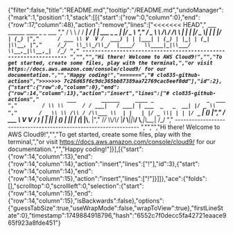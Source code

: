 {"filter":false,"title":"README.md","tooltip":"/README.md","undoManager":{"mark":1,"position":1,"stack":[[{"start":{"row":0,"column":0},"end":{"row":17,"column":48},"action":"remove","lines":["<<<<<<< HEAD","         ___        ______     ____ _                 _  ___  ","        / \\ \\      / / ___|   / ___| | ___  _   _  __| |/ _ \\ ","       / _ \\ \\ /\\ / /\\___ \\  | |   | |/ _ \\| | | |/ _` | (_) |","      / ___ \\ V  V /  ___) | | |___| | (_) | |_| | (_| |\\__, |","     /_/   \\_\\_/\\_/  |____/   \\____|_|\\___/ \\__,_|\\__,_|  /_/ "," ----------------------------------------------------------------- ","","","Hi there! Welcome to AWS Cloud9!","","To get started, create some files, play with the terminal,","or visit https://docs.aws.amazon.com/console/cloud9/ for our documentation.","","Happy coding!","=======","# clo835-github-actions",">>>>>>> 7c26d65f6c9dc365bb87389aa72769cac8eef0dd"],"id":2},{"start":{"row":0,"column":0},"end":{"row":14,"column":13},"action":"insert","lines":["# clo835-github-actions","         ___        ______     ____ _                 _  ___  ","        / \\ \\      / / ___|   / ___| | ___  _   _  __| |/ _ \\ ","       / _ \\ \\ /\\ / /\\___ \\  | |   | |/ _ \\| | | |/ _` | (_) |","      / ___ \\ V  V /  ___) | | |___| | (_) | |_| | (_| |\\__, |","     /_/   \\_\\_/\\_/  |____/   \\____|_|\\___/ \\__,_|\\__,_|  /_/ "," ----------------------------------------------------------------- ","","","Hi there! Welcome to AWS Cloud9!","","To get started, create some files, play with the terminal,","or visit https://docs.aws.amazon.com/console/cloud9/ for our documentation.","","Happy coding!"]}],[{"start":{"row":14,"column":13},"end":{"row":14,"column":14},"action":"insert","lines":["!"],"id":3},{"start":{"row":14,"column":14},"end":{"row":14,"column":15},"action":"insert","lines":["!"]}]]},"ace":{"folds":[],"scrolltop":0,"scrollleft":0,"selection":{"start":{"row":14,"column":15},"end":{"row":14,"column":15},"isBackwards":false},"options":{"guessTabSize":true,"useWrapMode":false,"wrapToView":true},"firstLineState":0},"timestamp":1749884918796,"hash":"6552c7f0decc5fa42721eaace965f923a8fde451"}